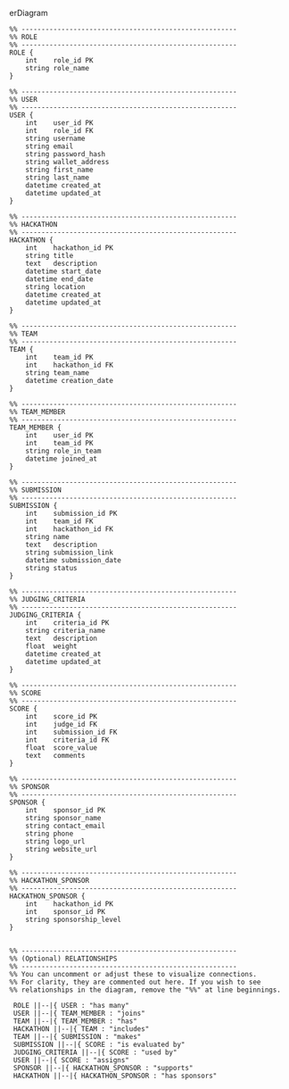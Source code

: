 erDiagram

    %% ------------------------------------------------------
    %% ROLE
    %% ------------------------------------------------------
    ROLE {
        int    role_id PK
        string role_name
    }

    %% ------------------------------------------------------
    %% USER
    %% ------------------------------------------------------
    USER {
        int    user_id PK
        int    role_id FK
        string username
        string email
        string password_hash
        string wallet_address
        string first_name
        string last_name
        datetime created_at
        datetime updated_at
    }

    %% ------------------------------------------------------
    %% HACKATHON
    %% ------------------------------------------------------
    HACKATHON {
        int    hackathon_id PK
        string title
        text   description
        datetime start_date
        datetime end_date
        string location
        datetime created_at
        datetime updated_at
    }

    %% ------------------------------------------------------
    %% TEAM
    %% ------------------------------------------------------
    TEAM {
        int    team_id PK
        int    hackathon_id FK
        string team_name
        datetime creation_date
    }

    %% ------------------------------------------------------
    %% TEAM_MEMBER
    %% ------------------------------------------------------
    TEAM_MEMBER {
        int    user_id PK 
        int    team_id PK  
        string role_in_team
        datetime joined_at
    }

    %% ------------------------------------------------------
    %% SUBMISSION
    %% ------------------------------------------------------
    SUBMISSION {
        int    submission_id PK
        int    team_id FK
        int    hackathon_id FK
        string name
        text   description
        string submission_link
        datetime submission_date
        string status
    }

    %% ------------------------------------------------------
    %% JUDGING_CRITERIA
    %% ------------------------------------------------------
    JUDGING_CRITERIA {
        int    criteria_id PK
        string criteria_name
        text   description
        float  weight  
        datetime created_at
        datetime updated_at
    }

    %% ------------------------------------------------------
    %% SCORE
    %% ------------------------------------------------------
    SCORE {
        int    score_id PK
        int    judge_id FK      
        int    submission_id FK
        int    criteria_id FK
        float  score_value        
        text   comments
    }

    %% ------------------------------------------------------
    %% SPONSOR
    %% ------------------------------------------------------
    SPONSOR {
        int    sponsor_id PK
        string sponsor_name
        string contact_email
        string phone
        string logo_url
        string website_url
    }

    %% ------------------------------------------------------
    %% HACKATHON_SPONSOR
    %% ------------------------------------------------------
    HACKATHON_SPONSOR {
        int    hackathon_id PK  
        int    sponsor_id PK   
        string sponsorship_level
    }


    %% ------------------------------------------------------
    %% (Optional) RELATIONSHIPS
    %% ------------------------------------------------------
    %% You can uncomment or adjust these to visualize connections.
    %% For clarity, they are commented out here. If you wish to see
    %% relationships in the diagram, remove the "%%" at line beginnings.

     ROLE ||--|{ USER : "has many"
     USER ||--|{ TEAM_MEMBER : "joins"
     TEAM ||--|{ TEAM_MEMBER : "has"
     HACKATHON ||--|{ TEAM : "includes"
     TEAM ||--|{ SUBMISSION : "makes"
     SUBMISSION ||--|{ SCORE : "is evaluated by"
     JUDGING_CRITERIA ||--|{ SCORE : "used by"
     USER ||--|{ SCORE : "assigns"
     SPONSOR ||--|{ HACKATHON_SPONSOR : "supports"
     HACKATHON ||--|{ HACKATHON_SPONSOR : "has sponsors"
